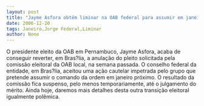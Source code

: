 ```yaml
---
layout: post
title: "Jayme Asfora obtém liminar na OAB federal para assumir em janeiro"
date: 2006-12-20
tags: Janeiro,Jorge Federal,Liminar
author: None
---
```

O presidente eleito da OAB em Pernambuco, Jayme Asfora, acaba de conseguir reverter, em Bras?lia, a anulação do pleito solicitada pela comissão eleitoral da OAB local, na semana passada. 
O conselho federal da entidade, em Bras?lia, aceitou uma ação cautelar impetrada pelo grupo que pretende assumir o comando da ordem em janeiro próximo. 
O resultado da comissão fica suspenso, pelo menos temporariamente, até o julgamento do mérito.
Ainda hoje, daremos mais detalhes desta outra transição eleitoral igualmente polêmica. 